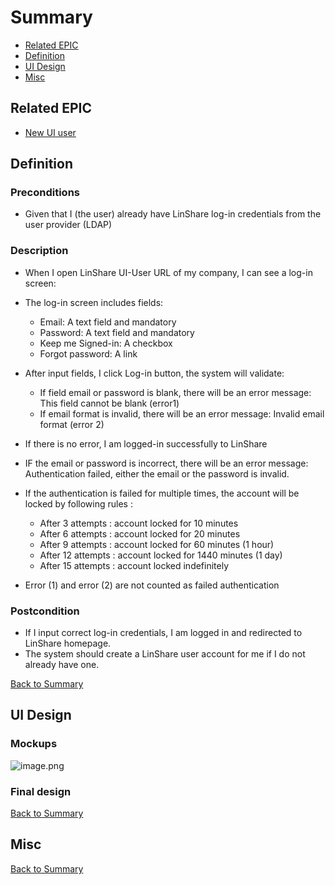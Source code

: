 # Summary

* [Related EPIC](#related-epic)
* [Definition](#definition)
* [UI Design](#ui-design)
* [Misc](#misc)

## Related EPIC

* [New UI user](./README.md)

## Definition

### Preconditions

- Given that I (the user) already have LinShare log-in credentials from the user provider (LDAP)

### Description 

- When I open LinShare UI-User URL of my company, I can see a log-in screen:
- The log-in screen includes fields: 
   - Email: A text field and mandatory 
   - Password: A text field and mandatory 
   - Keep me Signed-in: A checkbox
   - Forgot password: A link 
- After input fields, I click Log-in button, the system will validate:
   - If field email or password is blank, there will be an error message: This field cannot be blank (error1)
   - If email format is invalid, there will be an error message: Invalid email format (error 2)

- If there is no error, I am logged-in successfully to LinShare 
- IF the email or password is incorrect, there will be an error message: Authentication failed, either the email or the password is invalid. 
- If the authentication is failed for multiple times, the account will be locked by following rules :
   * After 3 attempts : account locked for 10 minutes
   * After 6 attempts : account locked for 20 minutes
   * After 9 attempts : account locked for 60 minutes (1 hour)
   * After 12 attempts : account locked for 1440 minutes (1 day)
   * After 15 attempts : account locked indefinitely

- Error (1) and error (2) are not counted as failed authentication 
### Postcondition 

- If I input correct log-in credentials, I am logged in and  redirected to LinShare homepage. 
- The system should create a LinShare user account for me if I do not already have one. 


[Back to Summary](#summary)

## UI Design

### Mockups

![image.png](./image.png)

### Final design

[Back to Summary](#summary)

## Misc

[Back to Summary](#summary)




